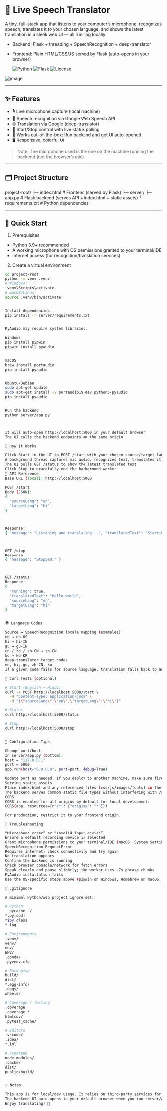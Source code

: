 # 🎤 Live Speech Translator

<p align="center">
  
A tiny, full-stack app that listens to your computer’s microphone, recognizes speech, translates it to your chosen language, and shows the latest translation in a sleek web UI — all running locally.

- Backend: Flask + threading + SpeechRecognition + deep-translator
- Frontend: Plain HTML/CSS/JS served by Flask (auto-opens in your browser)

  <img alt="Python" src="https://img.shields.io/badge/Python-3.9%2B-3776AB?logo=python&amp;logoColor=white" />
  <img alt="Flask" src="https://img.shields.io/badge/Flask-2.3%2B-000000?logo=flask&amp;logoColor=white" />
  <img alt="License" src="https://img.shields.io/badge/Local%20Only-Dev-orange?logo=homeassistant&amp;logoColor=white" />
</p>

![image](https://github.com/MdSaifAli063/Live-Speech-Translator/blob/1795f1c3a6c4556ee220e3732ead4674f07070c4/Screenshot%202025-09-21%20005025.png)

---

## ✨ Features

- 🎙️ Live microphone capture (local machine)
- 🧠 Speech recognition via Google Web Speech API
- 🌐 Translation via Google (deep-translator)
- 🔁 Start/Stop control with live status polling
- 🧩 Works out-of-the-box: Run backend and get UI auto-opened
- 🖥️ Responsive, colorful UI

> Note: The microphone used is the one on the machine running the backend (not the browser’s mic).

---

## 🗂️ Project Structure


project-root/ ├─ index.html # Frontend (served by Flask) └─ server/ ├─ app.py # Flask backend (serves API + index.html + static assets) └─ requirements.txt # Python dependencies


---

## 🚀 Quick Start

1) Prerequisites
- Python 3.9+ recommended
- A working microphone with OS permissions granted to your terminal/IDE
- Internet access (for recognition/translation services)

2) Create a virtual environment
```bash
cd project-root
python -m venv .venv
# Windows:
.venv\Scripts\activate
# macOS/Linux:
source .venv/bin/activate


Install dependencies
pip install -r server/requirements.txt


PyAudio may require system libraries:

Windows
pip install pipwin
pipwin install pyaudio


macOS
brew install portaudio
pip install pyaudio


Ubuntu/Debian
sudo apt-get update
sudo apt-get install -y portaudio19-dev python3-pyaudio
pip install pyaudio


Run the backend
python server/app.py



It will auto-open http://localhost:5000 in your default browser
The UI calls the backend endpoints on the same origin

🧭 How It Works

Click Start in the UI to POST /start with your chosen source/target languages
A background thread captures mic audio, recognizes text, translates it, and updates shared state
The UI polls GET /status to show the latest translated text
Click Stop to gracefully end the background worker
🔌 API Reference
Base URL (local): http://localhost:5000

POST /start
Body (JSON):
{
  "sourceLang": "en",
  "targetLang": "hi"
}



Response:
{ "message": "Listening and translating...", "translatedText": "Starting speech recognition..." }



GET /stop
Response:
{ "message": "Stopped." }



GET /status
Response:
{
  "running": true,
  "translatedText": "Hello world",
  "sourceLang": "en",
  "targetLang": "hi"
}


🌍 Language Codes

Source → SpeechRecognition locale mapping (examples)
en → en-US
hi → hi-IN
gu → gu-IN
cn / zh / zh-CN → zh-CN
ko → ko-KR
deep-translator target codes
en, hi, gu, zh-CN, ko
If a given code fails for source language, translation falls back to auto-detect.

🧪 Curl Tests (optional)

# Start (English → Hindi)
curl -X POST http://localhost:5000/start \
  -H "Content-Type: application/json" \
  -d "{\"sourceLang\":\"en\",\"targetLang\":\"hi\"}"

# Status
curl http://localhost:5000/status

# Stop
curl http://localhost:5000/stop


🧰 Configuration Tips

Change port/host
In server/app.py (bottom):
host = "127.0.0.1"
port = 5000
app.run(host="0.0.0.0", port=port, debug=True)

Update port as needed. If you deploy to another machine, make sure firewalls allow that port.
Serving static assets
Place index.html and any referenced files (css/js/images/fonts) in the project root (same folder as index.html)
The backend serves common static file types without interfering with /start, /stop, /status
CORS
CORS is enabled for all origins by default for local development:
CORS(app, resources={r"/*": {"origins": "*"}})

For production, restrict it to your frontend origin.

🛟 Troubleshooting

“Microphone error” or “Invalid input device”
Ensure a default recording device is selected
Grant microphone permissions to your terminal/IDE (macOS: System Settings → Privacy & Security → Microphone)
SpeechRecognition RequestError
Requires internet; check connectivity and try again
No translation appears
Confirm the backend is running
Check browser console/network for fetch errors
Speak clearly and pause slightly; the worker uses ~7s phrase chunks
PyAudio installation fails
Use the OS-specific steps above (pipwin on Windows, Homebrew on macOS, apt on Ubuntu/Debian)

🧹 .gitignore

A minimal Python/web project ignore set:

# Python
__pycache__/
*.py[cod]
*$py.class
*.log

# Environments
.venv/
venv/
env/
ENV/
.conda/
.pyvenv.cfg

# Packaging
build/
dist/
*.egg-info/
.eggs/
wheels/

# Coverage / testing
.coverage
.coverage.*
htmlcov/
.pytest_cache/

# Editors
.vscode/
.idea/
*.iml

# Frontend
node_modules/
.cache/
dist/
public/build/


💡 Notes

This app is for local/dev usage. It relies on third-party services for recognition and translation.
The backend UI auto-opens in your default browser when you run server/app.py.
Enjoy translating! 🌟
